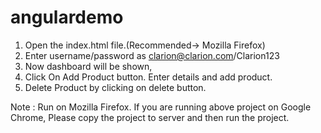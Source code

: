 # angulardemo

1) Open the index.html file.(Recommended-> Mozilla Firefox) 
2) Enter username/password as clarion@clarion.com/Clarion123 
3) Now dashboard will be shown,  
4) Click On Add Product button. Enter details and add product. 
5) Delete Product by clicking on delete button.

 Note : Run on Mozilla Firefox. If you are running above project on Google Chrome, Please copy the project to server and then run the project.
